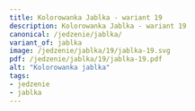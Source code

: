 ```yaml
---
title: Kolorowanka Jablka - wariant 19
description: Kolorowanka Jablka - wariant 19
canonical: /jedzenie/jablka/
variant_of: jablka
image: /jedzenie/jablka/19/jablka-19.svg
pdf: /jedzenie/jablka/19/jablka-19.pdf
alt: "Kolorowanka jablka"
tags:
- jedzenie
- jablka
---
```

